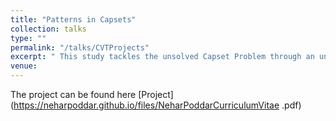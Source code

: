 ```yaml
---
title: "Patterns in Capsets"
collection: talks
type: ""
permalink: "/talks/CVTProjects"
excerpt: " This study tackles the unsolved Capset Problem through an unconventional analysis of attribute distributions, aiming to determine the size of capsets with 'n' attributes and proposing that identifying specific distribution patterns could lead to a breakthrough. " 
venue:  
---
```

The project can be found here [Project](https://neharpoddar.github.io/files/NeharPoddarCurriculumVitae .pdf)